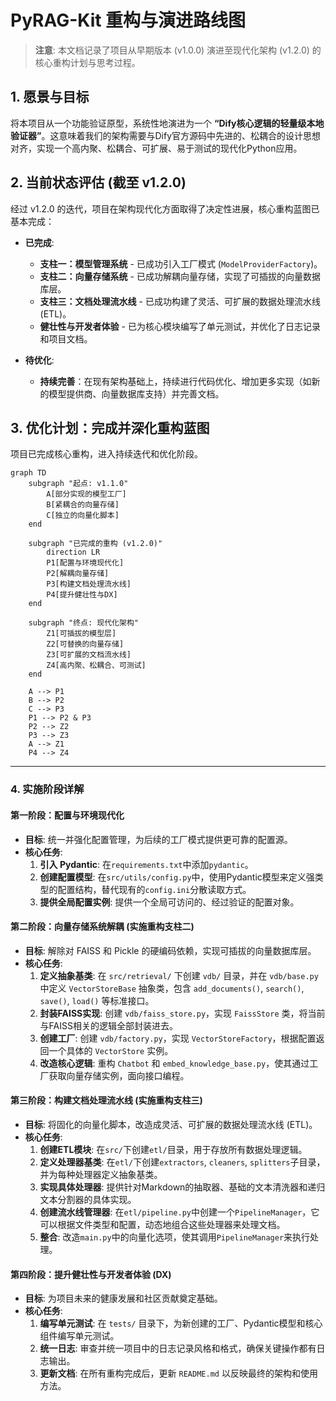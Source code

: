 # PyRAG-Kit 重构与演进路线图

> **注意**: 本文档记录了项目从早期版本 (v1.0.0) 演进至现代化架构 (v1.2.0) 的核心重构计划与思考过程。

## 1. 愿景与目标

将本项目从一个功能验证原型，系统性地演进为一个 **“Dify核心逻辑的轻量级本地验证器”**。这意味着我们的架构需要与Dify官方源码中先进的、松耦合的设计思想对齐，实现一个高内聚、松耦合、可扩展、易于测试的现代化Python应用。

## 2. 当前状态评估 (截至 v1.2.0)

经过 v1.2.0 的迭代，项目在架构现代化方面取得了决定性进展，核心重构蓝图已基本完成：

*   **已完成**:
    *   **支柱一：模型管理系统** - 已成功引入工厂模式 (`ModelProviderFactory`)。
    *   **支柱二：向量存储系统** - 已成功解耦向量存储，实现了可插拔的向量数据库层。
    *   **支柱三：文档处理流水线** - 已成功构建了灵活、可扩展的数据处理流水线 (ETL)。
    *   **健壮性与开发者体验** - 已为核心模块编写了单元测试，并优化了日志记录和项目文档。

*   **待优化**:
    *   **持续完善**：在现有架构基础上，持续进行代码优化、增加更多实现（如新的模型提供商、向量数据库支持）并完善文档。

## 3. 优化计划：完成并深化重构蓝图

项目已完成核心重构，进入持续迭代和优化阶段。

```mermaid
graph TD
    subgraph "起点: v1.1.0"
        A[部分实现的模型工厂]
        B[紧耦合的向量存储]
        C[独立的向量化脚本]
    end

    subgraph "已完成的重构 (v1.2.0)"
        direction LR
        P1[配置与环境现代化]
        P2[解耦向量存储]
        P3[构建文档处理流水线]
        P4[提升健壮性与DX]
    end

    subgraph "终点: 现代化架构"
        Z1[可插拔的模型层]
        Z2[可替换的向量存储]
        Z3[可扩展的文档流水线]
        Z4[高内聚、松耦合、可测试]
    end

    A --> P1
    B --> P2
    C --> P3
    P1 --> P2 & P3
    P2 --> Z2
    P3 --> Z3
    A --> Z1
    P4 --> Z4
```

---

### 4. 实施阶段详解

#### 第一阶段：配置与环境现代化

*   **目标**: 统一并强化配置管理，为后续的工厂模式提供更可靠的配置源。
*   **核心任务**:
    1.  **引入 Pydantic**: 在`requirements.txt`中添加`pydantic`。
    2.  **创建配置模型**: 在`src/utils/config.py`中，使用Pydantic模型来定义强类型的配置结构，替代现有的`config.ini`分散读取方式。
    3.  **提供全局配置实例**: 提供一个全局可访问的、经过验证的配置对象。

#### 第二阶段：向量存储系统解耦 (实施重构支柱二)

*   **目标**: 解除对 FAISS 和 Pickle 的硬编码依赖，实现可插拔的向量数据库层。
*   **核心任务**:
    1.  **定义抽象基类**: 在 `src/retrieval/` 下创建 `vdb/` 目录，并在 `vdb/base.py` 中定义 `VectorStoreBase` 抽象类，包含 `add_documents()`, `search()`, `save()`, `load()` 等标准接口。
    2.  **封装FAISS实现**: 创建 `vdb/faiss_store.py`，实现 `FaissStore` 类，将当前与FAISS相关的逻辑全部封装进去。
    3.  **创建工厂**: 创建 `vdb/factory.py`，实现 `VectorStoreFactory`，根据配置返回一个具体的 `VectorStore` 实例。
    4.  **改造核心逻辑**: 重构 `Chatbot` 和 `embed_knowledge_base.py`，使其通过工厂获取向量存储实例，面向接口编程。

#### 第三阶段：构建文档处理流水线 (实施重构支柱三)

*   **目标**: 将固化的向量化脚本，改造成灵活、可扩展的数据处理流水线 (ETL)。
*   **核心任务**:
    1.  **创建ETL模块**: 在`src/`下创建`etl/`目录，用于存放所有数据处理逻辑。
    2.  **定义处理器基类**: 在`etl/`下创建`extractors`, `cleaners`, `splitters`子目录，并为每种处理器定义抽象基类。
    3.  **实现具体处理器**: 提供针对Markdown的抽取器、基础的文本清洗器和递归文本分割器的具体实现。
    4.  **创建流水线管理器**: 在`etl/pipeline.py`中创建一个`PipelineManager`，它可以根据文件类型和配置，动态地组合这些处理器来处理文档。
    5.  **整合**: 改造`main.py`中的向量化选项，使其调用`PipelineManager`来执行处理。

#### 第四阶段：提升健壮性与开发者体验 (DX)

*   **目标**: 为项目未来的健康发展和社区贡献奠定基础。
*   **核心任务**:
    1.  **编写单元测试**: 在 `tests/` 目录下，为新创建的工厂、Pydantic模型和核心组件编写单元测试。
    2.  **统一日志**: 审查并统一项目中的日志记录风格和格式，确保关键操作都有日志输出。
    3.  **更新文档**: 在所有重构完成后，更新 `README.md` 以反映最终的架构和使用方法。